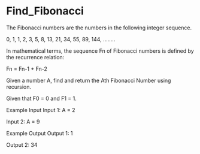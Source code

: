 # Find_Fibonacci
The Fibonacci numbers are the numbers in the following integer sequence.

0, 1, 1, 2, 3, 5, 8, 13, 21, 34, 55, 89, 144, ……..

In mathematical terms, the sequence Fn of Fibonacci numbers is defined by the recurrence relation:

Fn = Fn-1 + Fn-2

Given a number A, find and return the Ath Fibonacci Number using recursion.

Given that F0 = 0 and F1 = 1.

Example Input Input 1: A = 2

Input 2: A = 9

Example Output Output 1: 1

Output 2: 34

